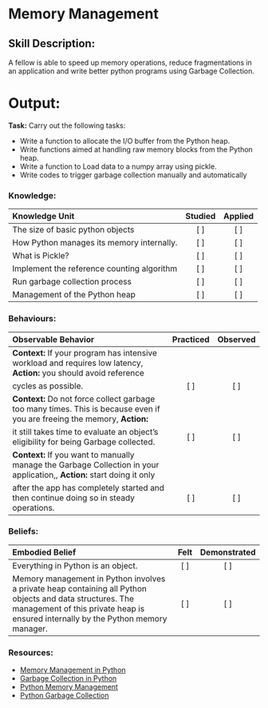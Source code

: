 # Memory Management

## Skill Description:

A fellow is able to speed up memory operations, reduce fragmentations in an application and write better python programs 
using Garbage Collection.

# Output:

**Task:** Carry out the following tasks:
* Write a function to allocate the I/O buffer from the Python heap.
* Write functions aimed at handling raw memory blocks from the Python heap.
* Write a function to Load data to a numpy array using pickle.
* Write codes to trigger garbage collection manually and automatically


### Knowledge: 
| Knowledge Unit   |      Studied      | Applied |
|:-------------|:------------------:|:--------:|
| The size of basic python objects | [ ] | [ ] |
| How Python manages its memory internally. | [ ] | [ ] |
| What is Pickle? | [ ] | [ ] |
| Implement the reference counting algorithm | [ ] | [ ] |
| Run garbage collection process | [ ] | [ ] |
| Management of the Python heap | [ ] | [ ] |



### Behaviours:
| Observable Behavior   |      Practiced      | Observed |
|:-------------|:------------------:|:--------:|
| **Context:** If your program has intensive workload and requires low latency, **Action:** you should avoid reference 
cycles as possible. | [ ] | [ ] | 
| **Context:** Do not force collect garbage too many times. This is because even if you are freeing the memory, **Action:**  
it still takes time to evaluate an object’s eligibility for being Garbage collected.| [ ] | [ ] |
| **Context:** If you want to manually manage the Garbage Collection in your application,, **Action:** start doing it only 
after the app has completely started and then continue doing so in steady operations.| [ ] | [ ] | 



### Beliefs:
| Embodied Belief   |      Felt      | Demonstrated |
|:-------------|:------------------:|:--------:|
| Everything in Python is an object. | [ ] | [ ] |
| Memory management in Python involves a private heap containing all Python objects and data structures. The management of this private heap is ensured internally by the Python memory manager. | [ ] | [ ] |


### Resources:

- [Memory Management in Python](https://rushter.com/blog/python-memory-managment/)
- [Garbage Collection in Python](https://rushter.com/blog/python-garbage-collector/)
- [Python Memory Management](http://deeplearning.net/software/theano/tutorial/python-memory-management.html)
- [Python Garbage Collection](https://www.journaldev.com/17927/python-garbage-collection-gc)
